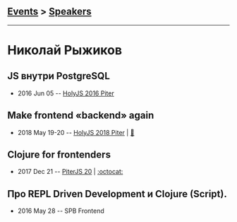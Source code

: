 ## [Events](../README.md) > [Speakers](../speakers.md)
---

# Николай Рыжиков

## JS внутри PostgreSQL
- 2016 Jun 05 -- [HolyJS 2016 Piter](https://www.youtube.com/watch?v=q3NbkBiboPw)    
## Make frontend «backend» again
- 2018 May 19-20 -- [HolyJS 2018 Piter](https://youtu.be/XBfi3Q74BnE)  | [:notebook:](https://niquola.github.io/holyjs-slides-2018/#/)  
## Clojure for frontenders
- 2017 Dec 21 -- [PiterJS 20](https://www.youtube.com/watch?v=6oF_fRyKsd4)   | [:octocat:](https://github.com/niquola/piterjs-2017-slides) 
## Про REPL Driven Development и Clojure (Script).
- 2016 May 28 -- SPB Frontend    
